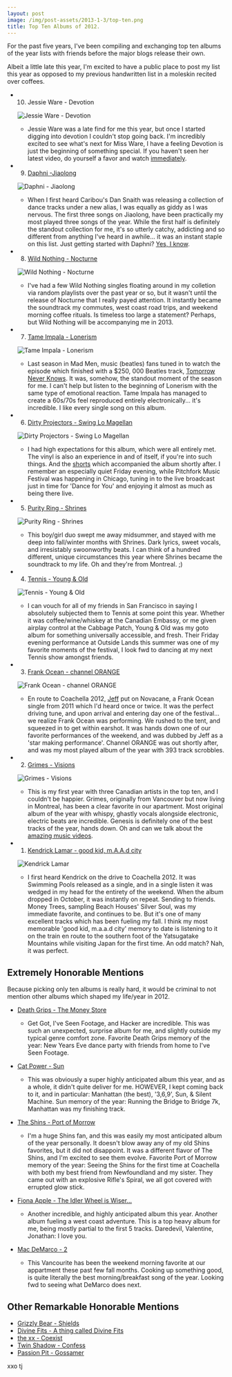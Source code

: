 ```yaml
---
layout: post
image: /img/post-assets/2013-1-3/top-ten.png
title: Top Ten Albums of 2012.
---
```


For the past five years, I've been compiling and exchanging top ten albums of the year lists with friends before the major blogs release their own.

Albeit a little late this year, I'm excited to have a public place to post my list this year as opposed to my previous handwritten list in a moleskin recited over coffees.

* 10) Jessie Ware - Devotion

	![Jessie Ware - Devotion](/img/post-assets/2013-1-3/jessie-ware-devotion.jpg)

	* Jessie Ware was a late find for me this year, but once I started digging into devotion I couldn't stop going back. I'm incredibly excited to see what's next for Miss Ware, I have a feeling Devotion is just the beginning of something special.  If you haven't seen her latest video, do yourself a favor and watch [immediately](http://youtu.be/Y9IsJ2MYKQI).
* 9) [Daphni -Jiaolong](http://www.rdio.com/artist/Daphni/album/Jiaolong/)

	![Daphni - Jiaolong](/img/post-assets/2013-1-3/daphni-jialong.jpg)

	* When I first heard Caribou's Dan Snaith was releasing a collection of dance tracks under a new alias, I was equally as giddy as I was nervous.  The first three songs on Jiaolong, have been practically my most played three songs of the year.  While the first half is definitely the standout collection for me, it's so utterly catchy, addicting and so different from anything I've heard in awhile... it was an instant staple on this list. Just getting started with Daphni? [Yes, I know](https://soundcloud.com/caribouband/02-daphni-yes-i-know).

* 8) [Wild Nothing - Nocturne](http://www.rdio.com/artist/Wild_Nothing/album/Nocturne/)

	![Wild Nothing - Nocturne](/img/post-assets/2013-1-3/wild-nothing-nocturne.jpg)

	* I've had a few Wild Nothing singles floating around in my colletion via random playlists over the past year or so, but it wasn't until the release of Nocturne that I really payed attention.  It instantly became the soundtrack my commutes, west coast road trips, and weekend morning coffee rituals. Is timeless too large a statement? Perhaps, but Wild Nothing will be accompanying me in 2013.
* 7) [Tame Impala - Lonerism](http://www.rdio.com/artist/Tame_Impala/album/Lonerism/)
	
	![Tame Impala - Lonerism](/img/post-assets/2013-1-3/tame-impala-lonerism.jpg)

	* Last season in Mad Men, music (beatles) fans tuned in to watch the episode which finished with a $250, 000 Beatles track, [Tomorrow Never Knows](http://grooveshark.com/s/Tomorrow+Never+Knows/4K7h9B?src=5). It was, somehow, the standout moment of the season for me.  I can't help but listen to the beginning of Lonerism with the same type of emotional reaction.  Tame Impala has managed to create a 60s/70s feel reproduced entirely electronically... it's incredible. I like every single song on this album. 
* 6) [Dirty Projectors - Swing Lo Magellan](http://www.rdio.com/artist/Dirty_Projectors/album/Swing_Lo_Magellan/)

	![Dirty Projectors - Swing Lo Magellan](/img/post-assets/2013-1-3/dirty-projectors-swing-lo.jpg)

	* I had high expectations for this album, which were all entirely met.  The vinyl is also an experience in and of itself, if you're into such things.  And the [shorts](http://www.youtube.com/watch?v=vlvKLNghq6Y) which accompanied the album shortly after.  I remember an especially quiet Friday evening, while Pitchfork Music Festival was happening in Chicago, tuning in to the live broadcast just in time for 'Dance for You' and enjoying it almost as much as being there live.
* 5) [Purity Ring - Shrines](http://www.rdio.com/artist/Purity_Ring/album/Shrines_1/)

	![Purity Ring - Shrines](/img/post-assets/2013-1-3/purity-ring-shrines.jpg)

	* This boy/girl duo swept me away midsummer, and stayed with me deep into fall/winter months with Shrines.  Dark lyrics, sweet vocals, and irresistably swoonworthy beats.  I can think of a hundred different, unique circumstances this year where Shrines became the soundtrack to my life.  Oh and they're from Montreal. ;)
* 4) [Tennis  - Young & Old](http://www.rdio.com/artist/Tennis/album/Young__Old/)
	
	![Tennis - Young & Old](/img/post-assets/2013-1-3/tennis-young-old.jpg)

	* I can vouch for all of my friends in San Francisco in saying I absolutely subjected them to Tennis at some point this year.  Whether it was coffee/wine/whiskey at the Canadian Embassy, or me given airplay control at the Cabbage Patch, Young & Old was my goto album for something universally accessible, and fresh. Their Friday evening performance at Outside Lands this summer was one of my favorite moments of the festival, I look fwd to dancing at my next Tennis show amongst friends.
* 3) [Frank Ocean - channel ORANGE](http://www.rdio.com/artist/Frank_Ocean/album/channel_ORANGE_1/)

	![Frank Ocean - channel ORANGE](/img/post-assets/2013-1-3/frank-ocean-channel-orange.jpg)

	* En route to Coachella 2012, [Jeff](http://staging.jeffroche.me) put on Novacane, a Frank Ocean single from 2011 which I'd heard once or twice.  It was the perfect driving tune, and upon arrival and entering day one of the festival... we realize Frank Ocean was performing.  We rushed to the tent, and squeezed in to get within earshot.  It was hands down one of our favorite performances of the weekend, and was dubbed by Jeff as a 'star making performance'.  Channel ORANGE was out shortly after, and was my most played album of the year with 393 track scrobbles.
* 2) [Grimes - Visions](http://www.rdio.com/artist/Grimes/album/Visions/)

	![Grimes - Visions](/img/post-assets/2013-1-3/grimes-visions.jpg)

	* This is my first year with three Canadian artists in the top ten, and I couldn't be happier.  Grimes, originally from Vancouver but now living in Montreal, has been a clear favorite in our apartment.  Most original album of the year with whispy, ghastly vocals alongside electronic, electric beats are incredible.  Genesis is definitely one of the best tracks of the year, hands down.  Oh and can we talk about the [amazing music videos](http://youtu.be/1FH-q0I1fJY).
* 1) [Kendrick Lamar - good kid, m.A.A.d city](http://www.rdio.com/artist/Kendrick_Lamar/album/good_kid%2C_m.A.A.d_city/)

	![Kendrick Lamar](/img/post-assets/2013-1-3/kendrick-lamar-good-kid-mad-city.jpg)

	* I first heard Kendrick on the drive to Coachella 2012.  It was Swimming Pools released as a single, and in a single listen it was wedged in my head for the entirety of the weekend.  When the album dropped in October, it was instantly on repeat. Sending to friends. Money Trees, sampling Beach Houses' Silver Soul, was my immediate favorite, and continues to be.  But it's one of many excellent tracks which has been fueling my fall.  I think my most memorable 'good kid, m.a.a.d city' memory to date is listening to it on the train en route to the southern foot of the Yatsugatake Mountains while visiting Japan for the first time.  An odd match? Nah, it was perfect.  


## Extremely Honorable Mentions
Because picking only ten albums is really hard, it would be criminal to not mention other albums which shaped my life/year in 2012.

* [Death Grips - The Money Store](http://www.rdio.com/artist/Death_Grips/album/The_Money_Store/)

	* Get Got, I've Seen Footage, and Hacker are incredible.  This was such an unexpected, surprise album for me, and slightly outside my typical genre comfort zone. Favorite Death Grips memory of the year: New Years Eve dance party with friends from home to I've Seen Footage.

* [Cat Power - Sun](http://www.rdio.com/artist/Cat_Power/album/Sun/)

	* This was obviously a super highly anticipated album this year, and as a whole, it didn't quite deliver for me.  HOWEVER, I kept coming back to it, and in particular: Manhattan (the best), '3,6,9', Sun, & Silent Machine. Sun memory of the year: Running the Bridge to Bridge 7k, Manhattan was my finishing track.  

* [The Shins - Port of Morrow](http://www.rdio.com/artist/The_Shins/album/Port_Of_Morrow_1/)

	* I'm a huge Shins fan, and this was easily my most anticipated album of the year personally.  It doesn't blow away any of my old Shins favorites, but it did not disappoint.  It was a different flavor of The Shins, and I'm excited to see them evolve.  Favorite Port of Morrow memory of the year: Seeing the Shins for the first time at Coachella with both my best friend from Newfoundland and my sister.  They came out with an explosive Rifle's Spiral, we all got covered with errupted glow stick.

* [Fiona Apple - The Idler Wheel is Wiser...](http://www.rdio.com/artist/Fiona_Apple/album/The_Idler_Wheel_Is_Wiser_Than_the_Driver_of_the_Screw_and_Whipping_Cords_Will_Serve_You_More_Than_Ropes_Will_Ever_Do/)

	* Another incredible, and highly anticipated album this year. Another album fueling a west coast adventure. This is a top heavy album for me, being mostly partial to the first 5 tracks. Daredevil, Valentine, Jonathan: I love you.

* [Mac DeMarco - 2](http://www.rdio.com/artist/Mac_Demarco/album/2/)

	* This Vancourite has been the weekend morning favorite at our appartment these past few fall months.  Cooking up something good, is quite literally the best morning/breakfast song of the year. Looking fwd to seeing what DeMarco does next.

## Other Remarkable Honorable Mentions

* [Grizzly Bear - Shields](http://www.rdio.com/artist/Grizzly_Bear/album/Shields/)
* [Divine Fits - A thing called Divine Fits](http://www.rdio.com/artist/Divine_Fits/album/A_Thing_Called_Divine_Fits/)
* [the xx - Coexist](http://www.rdio.com/artist/The_xx/album/Coexist/)
* [Twin Shadow - Confess](http://www.rdio.com/artist/Twin_Shadow/album/Confess/)
* [Passion Pit - Gossamer](http://www.rdio.com/artist/Passion_Pit/album/Gossamer/)

xxo tj